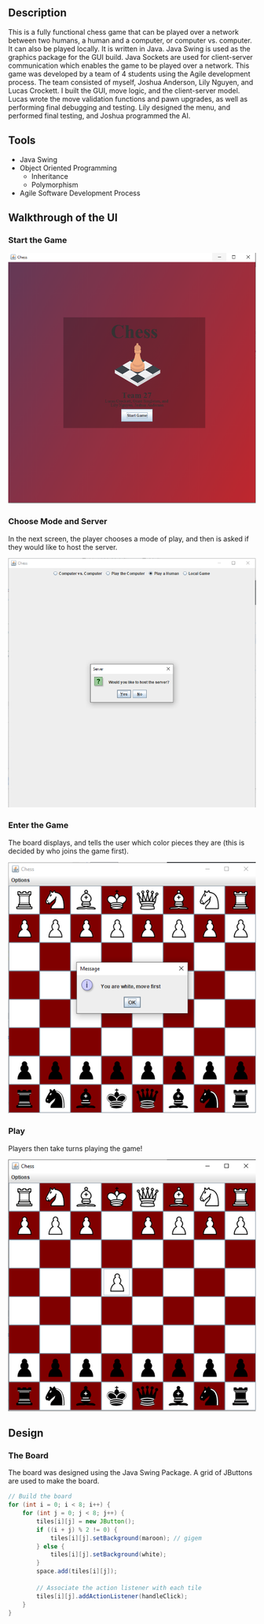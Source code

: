 ## Description
This is a fully functional chess game that can be played over a network between two humans, a human and a computer, or computer vs. computer. It can also be played locally. It is written in Java. Java Swing is used as the graphics package for the GUI build. Java Sockets are used for client-server communication which enables the game to be played over a network. This game was developed by a team of 4 students using the Agile development process. The team consisted of myself, Joshua Anderson, Lily Nguyen, and Lucas Crockett. I built the GUI, move logic, and the client-server model. Lucas wrote the move validation functions and pawn upgrades, as well as performing final debugging and testing. Lily designed the menu, and performed final testing, and Joshua programmed the AI.

## Tools
* Java Swing 
* Object Oriented Programming 
  * Inheritance
  * Polymorphism
* Agile Software Development Process

## Walkthrough of the UI

### Start the Game 

![start](./pages-images/main.PNG)

### Choose Mode and Server

In the next screen, the player chooses a mode of play, and then is asked if they would like to host the server.

![server-select](./pages-images/server-select.PNG)

### Enter the Game

The board displays, and tells the user which color pieces they are (this is decided by who joins the game first).

![board](./pages-images/board.PNG)

### Play
 
Players then take turns playing the game!

![board-2](./pages-images/board-2.PNG)

## Design

### The Board

The board was designed using the Java Swing Package. A grid of JButtons are used to make the board. 

```java
// Build the board
for (int i = 0; i < 8; i++) {
	for (int j = 0; j < 8; j++) {
		tiles[i][j] = new JButton();
		if ((i + j) % 2 != 0) {
			tiles[i][j].setBackground(maroon); // gigem
		} else {
			tiles[i][j].setBackground(white);
		}
		space.add(tiles[i][j]);

		// Associate the action listener with each tile
		tiles[i][j].addActionListener(handleClick);
	}
}
```
